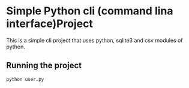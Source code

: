 # Simple Python cli (command lina interface)Project

This is a simple cli project that uses python, sqlite3 and csv modules of python.

## Running the project
```shell
python user.py
```


